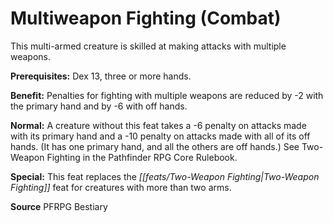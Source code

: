 ﻿---
cssclass: [feats]

---
# Multiweapon Fighting (Combat)

This multi-armed creature is skilled at making attacks with multiple weapons.

**Prerequisites:** Dex 13, three or more hands.

**Benefit:** Penalties for fighting with multiple weapons are reduced by -2 with the primary hand and by -6 with off hands.

**Normal:** A creature without this feat takes a -6 penalty on attacks made with its primary hand and a -10 penalty on attacks made with all of its off hands. (It has one primary hand, and all the others are off hands.) See Two- Weapon Fighting in the Pathfinder RPG Core Rulebook.

**Special:** This feat replaces the _[[feats/Two-Weapon Fighting|Two-Weapon Fighting]]_ feat for creatures with more than two arms.

**Source** PFRPG Bestiary